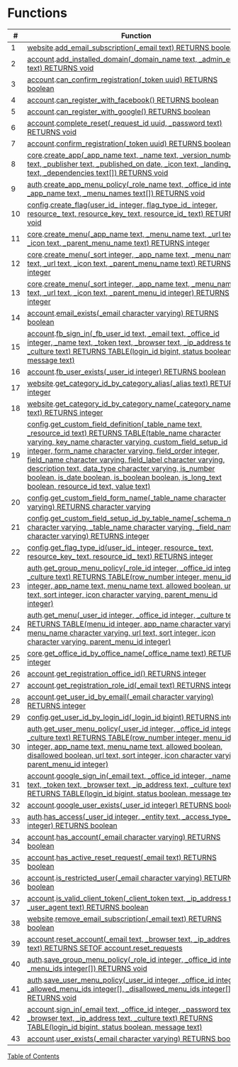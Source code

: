 # Functions

| # | Function | Owner | Description |
| --- | --- | --- | --- |
| 1 | [website](schemas/website.md).[add_email_subscription(_email text) RETURNS boolean](functions/website/add_email_subscription-5105895.md) | frapid_db_user |   |
| 2 | [account](schemas/account.md).[add_installed_domain(_domain_name text, _admin_email text) RETURNS void](functions/account/add_installed_domain-5105379.md) | frapid_db_user |   |
| 3 | [account](schemas/account.md).[can_confirm_registration(_token uuid) RETURNS boolean](functions/account/can_confirm_registration-5105380.md) | frapid_db_user |   |
| 4 | [account](schemas/account.md).[can_register_with_facebook() RETURNS boolean](functions/account/can_register_with_facebook-5105381.md) | frapid_db_user |   |
| 5 | [account](schemas/account.md).[can_register_with_google() RETURNS boolean](functions/account/can_register_with_google-5105382.md) | frapid_db_user |   |
| 6 | [account](schemas/account.md).[complete_reset(_request_id uuid, _password text) RETURNS void](functions/account/complete_reset-5105383.md) | frapid_db_user |   |
| 7 | [account](schemas/account.md).[confirm_registration(_token uuid) RETURNS boolean](functions/account/confirm_registration-5105384.md) | frapid_db_user |   |
| 8 | [core](schemas/core.md).[create_app(_app_name text, _name text, _version_number text, _publisher text, _published_on date, _icon text, _landing_url text, _dependencies text[]) RETURNS void](functions/core/create_app-5105160.md) | frapid_db_user |   |
| 9 | [auth](schemas/auth.md).[create_app_menu_policy(_role_name text, _office_id integer, _app_name text, _menu_names text[]) RETURNS void](functions/auth/create_app_menu_policy-5105538.md) | frapid_db_user |   |
| 10 | [config](schemas/config.md).[create_flag(user_id_ integer, flag_type_id_ integer, resource_ text, resource_key_ text, resource_id_ text) RETURNS void](functions/config/create_flag-5105759.md) | frapid_db_user |   |
| 11 | [core](schemas/core.md).[create_menu(_app_name text, _menu_name text, _url text, _icon text, _parent_menu_name text) RETURNS integer](functions/core/create_menu-5105163.md) | frapid_db_user |   |
| 12 | [core](schemas/core.md).[create_menu(_sort integer, _app_name text, _menu_name text, _url text, _icon text, _parent_menu_name text) RETURNS integer](functions/core/create_menu-5105162.md) | frapid_db_user |   |
| 13 | [core](schemas/core.md).[create_menu(_sort integer, _app_name text, _menu_name text, _url text, _icon text, _parent_menu_id integer) RETURNS integer](functions/core/create_menu-5105161.md) | frapid_db_user |   |
| 14 | [account](schemas/account.md).[email_exists(_email character varying) RETURNS boolean](functions/account/email_exists-5105385.md) | frapid_db_user |   |
| 15 | [account](schemas/account.md).[fb_sign_in(_fb_user_id text, _email text, _office_id integer, _name text, _token text, _browser text, _ip_address text, _culture text) RETURNS TABLE(login_id bigint, status boolean, message text)](functions/account/fb_sign_in-5105386.md) | frapid_db_user |   |
| 16 | [account](schemas/account.md).[fb_user_exists(_user_id integer) RETURNS boolean](functions/account/fb_user_exists-5105387.md) | frapid_db_user |   |
| 17 | [website](schemas/website.md).[get_category_id_by_category_alias(_alias text) RETURNS integer](functions/website/get_category_id_by_category_alias-5105897.md) | frapid_db_user |   |
| 18 | [website](schemas/website.md).[get_category_id_by_category_name(_category_name text) RETURNS integer](functions/website/get_category_id_by_category_name-5105896.md) | frapid_db_user |   |
| 19 | [config](schemas/config.md).[get_custom_field_definition(_table_name text, _resource_id text) RETURNS TABLE(table_name character varying, key_name character varying, custom_field_setup_id integer, form_name character varying, field_order integer, field_name character varying, field_label character varying, description text, data_type character varying, is_number boolean, is_date boolean, is_boolean boolean, is_long_text boolean, resource_id text, value text)](functions/config/get_custom_field_definition-5105760.md) | frapid_db_user |   |
| 20 | [config](schemas/config.md).[get_custom_field_form_name(_table_name character varying) RETURNS character varying](functions/config/get_custom_field_form_name-5105761.md) | frapid_db_user |   |
| 21 | [config](schemas/config.md).[get_custom_field_setup_id_by_table_name(_schema_name character varying, _table_name character varying, _field_name character varying) RETURNS integer](functions/config/get_custom_field_setup_id_by_table_name-5105762.md) | frapid_db_user |   |
| 22 | [config](schemas/config.md).[get_flag_type_id(user_id_ integer, resource_ text, resource_key_ text, resource_id_ text) RETURNS integer](functions/config/get_flag_type_id-5105763.md) | frapid_db_user |   |
| 23 | [auth](schemas/auth.md).[get_group_menu_policy(_role_id integer, _office_id integer, _culture text) RETURNS TABLE(row_number integer, menu_id integer, app_name text, menu_name text, allowed boolean, url text, sort integer, icon character varying, parent_menu_id integer)](functions/auth/get_group_menu_policy-5105539.md) | frapid_db_user |   |
| 24 | [auth](schemas/auth.md).[get_menu(_user_id integer, _office_id integer, _culture text) RETURNS TABLE(menu_id integer, app_name character varying, menu_name character varying, url text, sort integer, icon character varying, parent_menu_id integer)](functions/auth/get_menu-5105540.md) | frapid_db_user |   |
| 25 | [core](schemas/core.md).[get_office_id_by_office_name(_office_name text) RETURNS integer](functions/core/get_office_id_by_office_name-5105164.md) | frapid_db_user |   |
| 26 | [account](schemas/account.md).[get_registration_office_id() RETURNS integer](functions/account/get_registration_office_id-5105388.md) | frapid_db_user |   |
| 27 | [account](schemas/account.md).[get_registration_role_id(_email text) RETURNS integer](functions/account/get_registration_role_id-5105389.md) | frapid_db_user |   |
| 28 | [account](schemas/account.md).[get_user_id_by_email(_email character varying) RETURNS integer](functions/account/get_user_id_by_email-5105390.md) | frapid_db_user |   |
| 29 | [config](schemas/config.md).[get_user_id_by_login_id(_login_id bigint) RETURNS integer](functions/config/get_user_id_by_login_id-5105764.md) | frapid_db_user |   |
| 30 | [auth](schemas/auth.md).[get_user_menu_policy(_user_id integer, _office_id integer, _culture text) RETURNS TABLE(row_number integer, menu_id integer, app_name text, menu_name text, allowed boolean, disallowed boolean, url text, sort integer, icon character varying, parent_menu_id integer)](functions/auth/get_user_menu_policy-5105541.md) | frapid_db_user |   |
| 31 | [account](schemas/account.md).[google_sign_in(_email text, _office_id integer, _name text, _token text, _browser text, _ip_address text, _culture text) RETURNS TABLE(login_id bigint, status boolean, message text)](functions/account/google_sign_in-5105391.md) | frapid_db_user |   |
| 32 | [account](schemas/account.md).[google_user_exists(_user_id integer) RETURNS boolean](functions/account/google_user_exists-5105392.md) | frapid_db_user |   |
| 33 | [auth](schemas/auth.md).[has_access(_user_id integer, _entity text, _access_type_id integer) RETURNS boolean](functions/auth/has_access-5105542.md) | frapid_db_user |   |
| 34 | [account](schemas/account.md).[has_account(_email character varying) RETURNS boolean](functions/account/has_account-5105393.md) | frapid_db_user |   |
| 35 | [account](schemas/account.md).[has_active_reset_request(_email text) RETURNS boolean](functions/account/has_active_reset_request-5105394.md) | frapid_db_user |   |
| 36 | [account](schemas/account.md).[is_restricted_user(_email character varying) RETURNS boolean](functions/account/is_restricted_user-5105395.md) | frapid_db_user |   |
| 37 | [account](schemas/account.md).[is_valid_client_token(_client_token text, _ip_address text, _user_agent text) RETURNS boolean](functions/account/is_valid_client_token-5105396.md) | frapid_db_user |   |
| 38 | [website](schemas/website.md).[remove_email_subscription(_email text) RETURNS boolean](functions/website/remove_email_subscription-5105898.md) | frapid_db_user |   |
| 39 | [account](schemas/account.md).[reset_account(_email text, _browser text, _ip_address text) RETURNS SETOF account.reset_requests](functions/account/reset_account-5105397.md) | frapid_db_user |   |
| 40 | [auth](schemas/auth.md).[save_group_menu_policy(_role_id integer, _office_id integer, _menu_ids integer[]) RETURNS void](functions/auth/save_group_menu_policy-5105543.md) | frapid_db_user |   |
| 41 | [auth](schemas/auth.md).[save_user_menu_policy(_user_id integer, _office_id integer, _allowed_menu_ids integer[], _disallowed_menu_ids integer[]) RETURNS void](functions/auth/save_user_menu_policy-5105544.md) | frapid_db_user |   |
| 42 | [account](schemas/account.md).[sign_in(_email text, _office_id integer, _password text, _browser text, _ip_address text, _culture text) RETURNS TABLE(login_id bigint, status boolean, message text)](functions/account/sign_in-5105398.md) | frapid_db_user |   |
| 43 | [account](schemas/account.md).[user_exists(_email character varying) RETURNS boolean](functions/account/user_exists-5105399.md) | frapid_db_user |   |



[Table of Contents](README.md)
